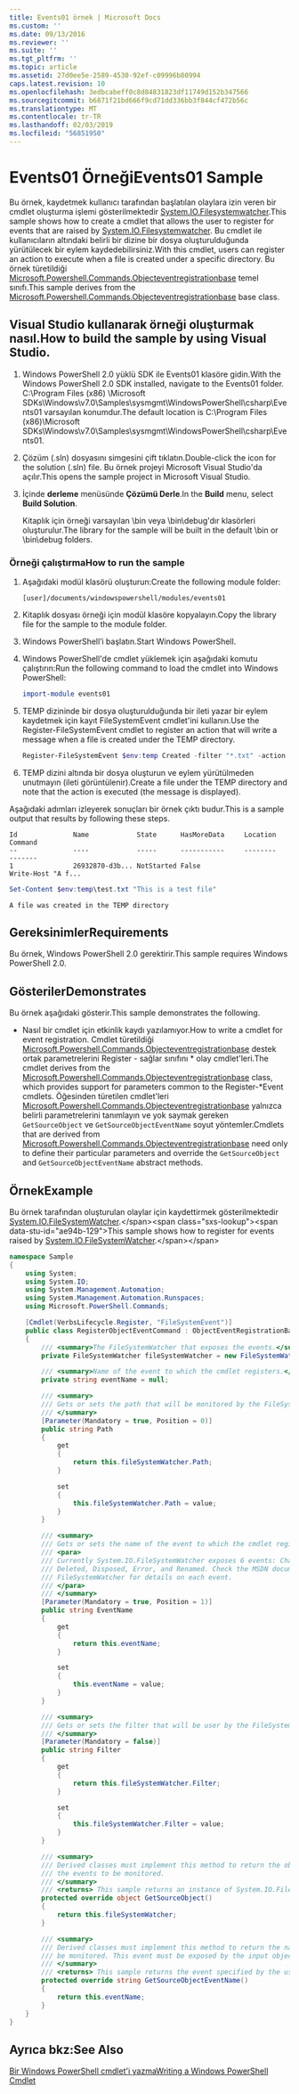 ```yaml
---
title: Events01 örnek | Microsoft Docs
ms.custom: ''
ms.date: 09/13/2016
ms.reviewer: ''
ms.suite: ''
ms.tgt_pltfrm: ''
ms.topic: article
ms.assetid: 27d0ee5e-2589-4530-92ef-c09996b80994
caps.latest.revision: 10
ms.openlocfilehash: 3edbcabeff0c8d84831823df11749d152b347566
ms.sourcegitcommit: b6871f21bd666f9cd71dd336bb3f844cf472b56c
ms.translationtype: MT
ms.contentlocale: tr-TR
ms.lasthandoff: 02/03/2019
ms.locfileid: "56851950"
---
```

# <a name="events01-sample"></a><span data-ttu-id="ae94b-102">Events01 Örneği</span><span class="sxs-lookup"><span data-stu-id="ae94b-102">Events01 Sample</span></span>

<span data-ttu-id="ae94b-103">Bu örnek, kaydetmek kullanıcı tarafından başlatılan olaylara izin veren bir cmdlet oluşturma işlemi gösterilmektedir [System.IO.Filesystemwatcher](/dotnet/api/System.IO.FileSystemWatcher).</span><span class="sxs-lookup"><span data-stu-id="ae94b-103">This sample shows how to create a cmdlet that allows the user to register for events that are raised by [System.IO.Filesystemwatcher](/dotnet/api/System.IO.FileSystemWatcher).</span></span> <span data-ttu-id="ae94b-104">Bu cmdlet ile kullanıcıların altındaki belirli bir dizine bir dosya oluşturulduğunda yürütülecek bir eylem kaydedebilirsiniz.</span><span class="sxs-lookup"><span data-stu-id="ae94b-104">With this cmdlet, users can register an action to execute when a file is created under a specific directory.</span></span> <span data-ttu-id="ae94b-105">Bu örnek türetildiği [Microsoft.Powershell.Commands.Objecteventregistrationbase](/dotnet/api/Microsoft.PowerShell.Commands.ObjectEventRegistrationBase) temel sınıfı.</span><span class="sxs-lookup"><span data-stu-id="ae94b-105">This sample derives from the [Microsoft.Powershell.Commands.Objecteventregistrationbase](/dotnet/api/Microsoft.PowerShell.Commands.ObjectEventRegistrationBase) base class.</span></span>

## <a name="how-to-build-the-sample-by-using-visual-studio"></a><span data-ttu-id="ae94b-106">Visual Studio kullanarak örneği oluşturmak nasıl.</span><span class="sxs-lookup"><span data-stu-id="ae94b-106">How to build the sample by using Visual Studio.</span></span>

1. <span data-ttu-id="ae94b-107">Windows PowerShell 2.0 yüklü SDK ile Events01 klasöre gidin.</span><span class="sxs-lookup"><span data-stu-id="ae94b-107">With the Windows PowerShell 2.0 SDK installed, navigate to the Events01 folder.</span></span> <span data-ttu-id="ae94b-108">C:\Program Files (x86) \Microsoft SDKs\Windows\v7.0\Samples\sysmgmt\WindowsPowerShell\csharp\Events01 varsayılan konumdur.</span><span class="sxs-lookup"><span data-stu-id="ae94b-108">The default location is C:\Program Files (x86)\Microsoft SDKs\Windows\v7.0\Samples\sysmgmt\WindowsPowerShell\csharp\Events01.</span></span>

2. <span data-ttu-id="ae94b-109">Çözüm (.sln) dosyasını simgesini çift tıklatın.</span><span class="sxs-lookup"><span data-stu-id="ae94b-109">Double-click the icon for the solution (.sln) file.</span></span> <span data-ttu-id="ae94b-110">Bu örnek projeyi Microsoft Visual Studio'da açılır.</span><span class="sxs-lookup"><span data-stu-id="ae94b-110">This opens the sample project in Microsoft Visual Studio.</span></span>

3. <span data-ttu-id="ae94b-111">İçinde **derleme** menüsünde **Çözümü Derle**.</span><span class="sxs-lookup"><span data-stu-id="ae94b-111">In the **Build** menu, select **Build Solution**.</span></span>

    <span data-ttu-id="ae94b-112">Kitaplık için örneği varsayılan \bin veya \bin\debug'dır klasörleri oluşturulur.</span><span class="sxs-lookup"><span data-stu-id="ae94b-112">The library for the sample will be built in the default \bin or \bin\debug folders.</span></span>

### <a name="how-to-run-the-sample"></a><span data-ttu-id="ae94b-113">Örneği çalıştırma</span><span class="sxs-lookup"><span data-stu-id="ae94b-113">How to run the sample</span></span>

1. <span data-ttu-id="ae94b-114">Aşağıdaki modül klasörü oluşturun:</span><span class="sxs-lookup"><span data-stu-id="ae94b-114">Create the following module folder:</span></span>

    `[user]/documents/windowspowershell/modules/events01`

2. <span data-ttu-id="ae94b-115">Kitaplık dosyası örneği için modül klasöre kopyalayın.</span><span class="sxs-lookup"><span data-stu-id="ae94b-115">Copy the library file for the sample to the module folder.</span></span>

3. <span data-ttu-id="ae94b-116">Windows PowerShell’i başlatın.</span><span class="sxs-lookup"><span data-stu-id="ae94b-116">Start Windows PowerShell.</span></span>

4. <span data-ttu-id="ae94b-117">Windows PowerShell'de cmdlet yüklemek için aşağıdaki komutu çalıştırın:</span><span class="sxs-lookup"><span data-stu-id="ae94b-117">Run the following command to load the cmdlet into Windows PowerShell:</span></span>

    ```powershell
    import-module events01
    ```

5. <span data-ttu-id="ae94b-118">TEMP dizininde bir dosya oluşturulduğunda bir ileti yazar bir eylem kaydetmek için kayıt FileSystemEvent cmdlet'ini kullanın.</span><span class="sxs-lookup"><span data-stu-id="ae94b-118">Use the Register-FileSystemEvent cmdlet to register an action that will write a message when a file is created under the TEMP directory.</span></span>

    ```powershell
    Register-FileSystemEvent $env:temp Created -filter "*.txt" -action { Write-Host "A file was created in the TEMP directory" }
    ```

6. <span data-ttu-id="ae94b-119">TEMP dizini altında bir dosya oluşturun ve eylem yürütülmeden unutmayın (ileti görüntülenir).</span><span class="sxs-lookup"><span data-stu-id="ae94b-119">Create a file under the TEMP directory and note that the action is executed (the message is displayed).</span></span>

<span data-ttu-id="ae94b-120">Aşağıdaki adımları izleyerek sonuçları bir örnek çıktı budur.</span><span class="sxs-lookup"><span data-stu-id="ae94b-120">This is a sample output that results by following these steps.</span></span>

```output
Id              Name            State      HasMoreData     Location             Command
--              ----            -----      -----------     --------             -------
1               26932870-d3b... NotStarted False                                 Write-Host "A f...

```

```powershell
Set-Content $env:temp\test.txt "This is a test file"
```

```output
A file was created in the TEMP directory
```

## <a name="requirements"></a><span data-ttu-id="ae94b-121">Gereksinimler</span><span class="sxs-lookup"><span data-stu-id="ae94b-121">Requirements</span></span>

<span data-ttu-id="ae94b-122">Bu örnek, Windows PowerShell 2.0 gerektirir.</span><span class="sxs-lookup"><span data-stu-id="ae94b-122">This sample requires Windows PowerShell 2.0.</span></span>

## <a name="demonstrates"></a><span data-ttu-id="ae94b-123">Gösteriler</span><span class="sxs-lookup"><span data-stu-id="ae94b-123">Demonstrates</span></span>

<span data-ttu-id="ae94b-124">Bu örnek aşağıdaki gösterir.</span><span class="sxs-lookup"><span data-stu-id="ae94b-124">This sample demonstrates the following.</span></span>

- <span data-ttu-id="ae94b-125">Nasıl bir cmdlet için etkinlik kaydı yazılamıyor.</span><span class="sxs-lookup"><span data-stu-id="ae94b-125">How to write a cmdlet for event registration.</span></span> <span data-ttu-id="ae94b-126">Cmdlet türetildiği [Microsoft.Powershell.Commands.Objecteventregistrationbase](/dotnet/api/Microsoft.PowerShell.Commands.ObjectEventRegistrationBase) destek ortak parametrelerini Register - sağlar sınıfını \* olay cmdlet'leri.</span><span class="sxs-lookup"><span data-stu-id="ae94b-126">The cmdlet derives from the [Microsoft.Powershell.Commands.Objecteventregistrationbase](/dotnet/api/Microsoft.PowerShell.Commands.ObjectEventRegistrationBase) class, which provides support for parameters common to the Register-\*Event cmdlets.</span></span> <span data-ttu-id="ae94b-127">Öğesinden türetilen cmdlet'leri [Microsoft.Powershell.Commands.Objecteventregistrationbase](/dotnet/api/Microsoft.PowerShell.Commands.ObjectEventRegistrationBase) yalnızca belirli parametrelerini tanımlayın ve yok saymak gereken `GetSourceObject` ve `GetSourceObjectEventName` soyut yöntemler.</span><span class="sxs-lookup"><span data-stu-id="ae94b-127">Cmdlets that are derived from [Microsoft.Powershell.Commands.Objecteventregistrationbase](/dotnet/api/Microsoft.PowerShell.Commands.ObjectEventRegistrationBase) need only to define their particular parameters and override the `GetSourceObject` and `GetSourceObjectEventName` abstract methods.</span></span>

## <a name="example"></a><span data-ttu-id="ae94b-128">Örnek</span><span class="sxs-lookup"><span data-stu-id="ae94b-128">Example</span></span>

<span data-ttu-id="ae94b-129">Bu örnek tarafından oluşturulan olaylar için kaydettirmek gösterilmektedir [System.IO.FileSystemWatcher](https://msdn.microsoft.com/en-us/library/system.io.filesystemwatcher\(v=vs.110\).aspx).</span><span class="sxs-lookup"><span data-stu-id="ae94b-129">This sample shows how to register for events raised by [System.IO.FileSystemWatcher](https://msdn.microsoft.com/en-us/library/system.io.filesystemwatcher\(v=vs.110\).aspx).</span></span>

```csharp
namespace Sample
{
    using System;
    using System.IO;
    using System.Management.Automation;
    using System.Management.Automation.Runspaces;
    using Microsoft.PowerShell.Commands;

    [Cmdlet(VerbsLifecycle.Register, "FileSystemEvent")]
    public class RegisterObjectEventCommand : ObjectEventRegistrationBase
    {
        /// <summary>The FileSystemWatcher that exposes the events.</summary>
        private FileSystemWatcher fileSystemWatcher = new FileSystemWatcher();

        /// <summary>Name of the event to which the cmdlet registers.</summary>
        private string eventName = null;

        /// <summary>
        /// Gets or sets the path that will be monitored by the FileSystemWatcher.
        /// </summary>
        [Parameter(Mandatory = true, Position = 0)]
        public string Path
        {
            get
            {
                return this.fileSystemWatcher.Path;
            }

            set
            {
                this.fileSystemWatcher.Path = value;
            }
        }

        /// <summary>
        /// Gets or sets the name of the event to which the cmdlet registers.
        /// <para>
        /// Currently System.IO.FileSystemWatcher exposes 6 events: Changed, Created,
        /// Deleted, Disposed, Error, and Renamed. Check the MSDN documentation of
        /// FileSystemWatcher for details on each event.
        /// </para>
        /// </summary>
        [Parameter(Mandatory = true, Position = 1)]
        public string EventName
        {
            get
            {
                return this.eventName;
            }

            set
            {
                this.eventName = value;
            }
        }

        /// <summary>
        /// Gets or sets the filter that will be user by the FileSystemWatcher.
        /// </summary>
        [Parameter(Mandatory = false)]
        public string Filter
        {
            get
            {
                return this.fileSystemWatcher.Filter;
            }

            set
            {
                this.fileSystemWatcher.Filter = value;
            }
        }

        /// <summary>
        /// Derived classes must implement this method to return the object that generates
        /// the events to be monitored.
        /// </summary>
        /// <returns> This sample returns an instance of System.IO.FileSystemWatcher</returns>
        protected override object GetSourceObject()
        {
            return this.fileSystemWatcher;
        }

        /// <summary>
        /// Derived classes must implement this method to return the name of the event to
        /// be monitored. This event must be exposed by the input object.
        /// </summary>
        /// <returns> This sample returns the event specified by the user with the -EventName parameter.</returns>
        protected override string GetSourceObjectEventName()
        {
            return this.eventName;
        }
    }
}
```

## <a name="see-also"></a><span data-ttu-id="ae94b-130">Ayrıca bkz:</span><span class="sxs-lookup"><span data-stu-id="ae94b-130">See Also</span></span>

[<span data-ttu-id="ae94b-131">Bir Windows PowerShell cmdlet'i yazma</span><span class="sxs-lookup"><span data-stu-id="ae94b-131">Writing a Windows PowerShell Cmdlet</span></span>](./writing-a-windows-powershell-cmdlet.md)